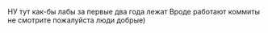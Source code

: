 НУ тут как-бы лабы за первые два года лежат
Вроде работают
коммиты не смотрите пожалуйста люди добрые)
